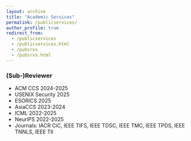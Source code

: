 ```yaml
---
layout: archive
title: "Academic Services"
permalink: /publicservices/
author_profile: true
redirect_from: 
  - /publicservices
  - /publicservices.html
  - /pubsrvs
  - /pubsrvs.html
---
```


### (Sub-)Reviewer
+ ACM CCS 2024-2025
+ USENIX Security 2025
+ ESORICS 2025
+ AsiaCCS 2023-2024
+ ICML 2022-2025
+ NeurIPS 2022-2025
+ Journals: IACR CiC, IEEE TIFS, IEEE TDSC, IEEE TMC, IEEE TPDS, IEEE TNNLS, IEEE TII


